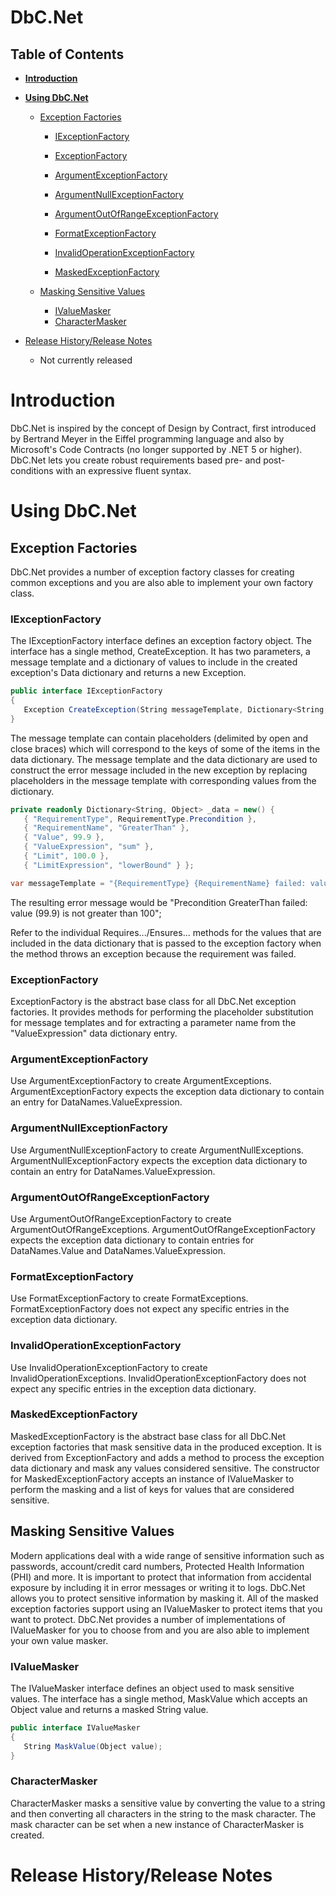 # DbC.Net

## Table of Contents
- **[Introduction](#introduction)**

- **[Using DbC.Net](#using-dbcnet)**

  - [Exception Factories](#exception-factories)

    - [IExceptionFactory](#iexceptionfactory)
    - [ExceptionFactory](#exceptionfactory)
    - [ArgumentExceptionFactory](#argumentexceptionfactory)
    - [ArgumentNullExceptionFactory](#argumentnullexceptionfactory)
    - [ArgumentOutOfRangeExceptionFactory](#argumentoutofrangeexceptionfactory)
    - [FormatExceptionFactory](#formatexceptionfactory)
    - [InvalidOperationExceptionFactory](#invalidoperationexceptionfactory)

    - [MaskedExceptionFactory](#maskedexceptionfactory)

  - [Masking Sensitive Values](#masking-sensitive-values)

    - [IValueMasker](#ivaluemasker)
    - [CharacterMasker](#charactermasker)

- [Release History/Release Notes](#release-historyrelease-notes)

	- Not currently released

# Introduction

DbC.Net is inspired by the concept of Design by Contract, first introduced by 
Bertrand Meyer in the Eiffel programming language and also by Microsoft's Code 
Contracts (no longer supported by .NET 5 or higher). DbC.Net lets you create
robust requirements based pre- and post-conditions with an expressive fluent
syntax.

# Using DbC.Net

## Exception Factories

DbC.Net provides a number of exception factory classes for creating common 
exceptions and you are also able to implement your own factory class.

### IExceptionFactory

The IExceptionFactory interface defines an exception factory object. The interface
has a single method, CreateException. It has two parameters, a message template 
and a dictionary of values to include in the created exception's Data dictionary 
and returns a new Exception.

```C#
public interface IExceptionFactory
{
   Exception CreateException(String messageTemplate, Dictionary<String, Object> data);
}
```
The message template can contain placeholders (delimited by open and close braces)
which will correspond to the keys of some of the items in the data dictionary.
The message template and the data dictionary are used to construct the error 
message included in the new exception by replacing placeholders in the message 
template with corresponding values from the dictionary.

```C#
private readonly Dictionary<String, Object> _data = new() {
   { "RequirementType", RequirementType.Precondition },
   { "RequirementName", "GreaterThan" },
   { "Value", 99.9 },
   { "ValueExpression", "sum" },
   { "Limit", 100.0 },
   { "LimitExpression", "lowerBound" } };

var messageTemplate = "{RequirementType} {RequirementName} failed: value ({Value}) is not greater than {Limit}";
```
The resulting error message would be "Precondition GreaterThan failed: value (99.9) is not greater than 100";

Refer to the individual Requires.../Ensures... methods for the values that are 
included in the data dictionary that is passed to the exception factory when the
method throws an exception because the requirement was failed.

### ExceptionFactory

ExceptionFactory is the abstract base class for all DbC.Net exception factories.
It provides methods for performing the placeholder substitution for message
templates and for extracting a parameter name from the "ValueExpression" data
dictionary entry.

### ArgumentExceptionFactory

Use ArgumentExceptionFactory to create ArgumentExceptions. ArgumentExceptionFactory
expects the exception data dictionary to contain an entry for DataNames.ValueExpression.

### ArgumentNullExceptionFactory

Use ArgumentNullExceptionFactory to create ArgumentNullExceptions. ArgumentNullExceptionFactory
expects the exception data dictionary to contain an entry for DataNames.ValueExpression.

### ArgumentOutOfRangeExceptionFactory

Use ArgumentOutOfRangeExceptionFactory to create ArgumentOutOfRangeExceptions. 
ArgumentOutOfRangeExceptionFactory expects the exception data dictionary to contain
entries for DataNames.Value and DataNames.ValueExpression.

### FormatExceptionFactory

Use FormatExceptionFactory to create FormatExceptions. FormatExceptionFactory
does not expect any specific entries in the exception data dictionary.

### InvalidOperationExceptionFactory

Use InvalidOperationExceptionFactory to create InvalidOperationExceptions. 
InvalidOperationExceptionFactory does not expect any specific entries in the 
exception data dictionary.

### MaskedExceptionFactory

MaskedExceptionFactory is the abstract base class for all DbC.Net exception
factories that mask sensitive data in the produced exception. It is derived from 
ExceptionFactory and adds a method to process the exception data dictionary and
mask any values considered sensitive. The constructor for MaskedExceptionFactory
accepts an instance of IValueMasker to perform the masking and a list of keys
for values that are considered sensitive.

## Masking Sensitive Values

Modern applications deal with a wide range of sensitive information such as
passwords, account/credit card numbers, Protected Health Information (PHI) and 
more. It is important to protect that information from accidental exposure by 
including it in error messages or writing it to logs. DbC.Net allows you to
protect sensitive information by masking it.  All of the masked exception 
factories support using an IValueMasker to protect items that you want to protect.
DbC.Net provides a number of implementations of IValueMasker for you to choose 
from and you are also able to implement your own value masker.

### IValueMasker

The IValueMasker interface defines an object used to mask sensitive values. The 
interface has a single method, MaskValue which accepts an Object value and returns
a masked String value.

```C#
public interface IValueMasker
{
   String MaskValue(Object value);
}
```

### CharacterMasker

CharacterMasker masks a sensitive value by converting the value to a string and
then converting all characters in the string to the mask character. The mask 
character can be set when a new instance of CharacterMasker is created.

# Release History/Release Notes


